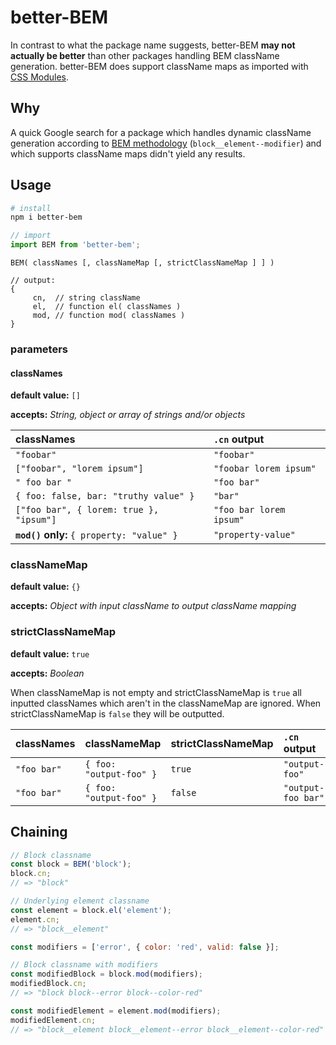 # better-BEM

In contrast to what the package name suggests, better-BEM **may not actually be better** than other packages handling BEM className generation. better-BEM does support className maps as imported with [CSS Modules](https://github.com/css-modules/css-modules).

## Why

A quick Google search for a package which handles dynamic className generation according to [BEM methodology](https://en.bem.info/methodology/quick-start/) (`block__element--modifier`) and which supports className maps didn't yield any results.

## Usage


```bash
# install
npm i better-bem
```

```javascript
// import
import BEM from 'better-bem';
```

```
BEM( classNames [, classNameMap [, strictClassNameMap ] ] )

// output:
{
	 cn,  // string className
	 el,  // function el( classNames )
	 mod, // function mod( classNames )
}
```

### parameters

#### classNames

**default value:** `[]`

**accepts:** _String, object or array of strings and/or objects_

| classNames | `.cn` output |
| :--- | :--- |
| `"foobar"` | `"foobar"` |
| `["foobar", "lorem ipsum"]` | `"foobar lorem ipsum"` |
| `" foo bar "` | `"foo bar"` |
| `{ foo: false, bar: "truthy value" }` | `"bar"` |
| `["foo bar", { lorem: true }, "ipsum"]` | `"foo bar lorem ipsum"` |
| **`mod()` only:** `{ property: "value" }` | `"property-value"` |

### classNameMap

**default value:** `{}`

**accepts:** _Object with input className to output className mapping_

### strictClassNameMap

**default value:** `true`

**accepts:** _Boolean_

When classNameMap is not empty and strictClassNameMap is `true` all inputted classNames which aren't in the classNameMap are ignored. When strictClassNameMap is `false` they will be outputted.

| classNames | classNameMap | strictClassNameMap | `.cn` output |
| :--- | :--- | :--- | :--- |
| `"foo bar"` | `{ foo: "output-foo" }` | `true` | `"output-foo"` |
| `"foo bar"` | `{ foo: "output-foo" }` | `false` | `"output-foo bar"` |

## Chaining

```javascript
// Block classname
const block = BEM('block');
block.cn;
// => "block"

// Underlying element classname
const element = block.el('element');
element.cn;
// => "block__element"

const modifiers = ['error', { color: 'red', valid: false }];

// Block classname with modifiers
const modifiedBlock = block.mod(modifiers);
modifiedBlock.cn;
// => "block block--error block--color-red"

const modifiedElement = element.mod(modifiers);
modifiedElement.cn;
// => "block__element block__element--error block__element--color-red"
```
